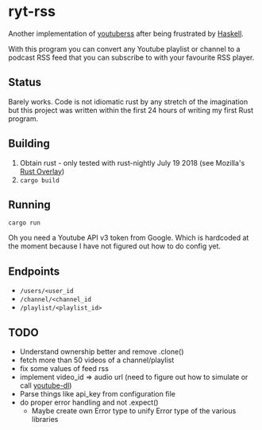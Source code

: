 # ryt-rss
Another implementation of [youtuberss](https://github.com/JohnAZoidberg/youtuberss) after being frustrated by [Haskell](https://github.com/JohnAZoidberg/hyt-rss).

With this program you can convert any Youtube playlist or channel to a podcast RSS feed that you can subscribe to with your favourite RSS player.

## Status
Barely works. Code is not idiomatic rust by any stretch of the imagination but this project was written within the first 24 hours of writing my first Rust program.

## Building
1. Obtain rust - only tested with rust-nightly July 19 2018 (see Mozilla's [Rust Overlay](https://github.com/mozilla/nixpkgs-mozilla/blob/master/rust-overlay.nix))
2. `cargo build`

## Running
`cargo run`

Oh you need a Youtube API v3 token from Google. Which is hardcoded at the moment because I have not figured out how to do config yet.

## Endpoints
- `/users/<user_id`
- `/channel/<channel_id`
- `/playlist/<playlist_id>`

## TODO
- Understand ownership better and remove .clone()
- fetch more than 50 videos of a channel/playlist
- fix some values of feed rss
- implement video_id => audio url (need to figure out how to simulate or call [youtube-dl](https://github.com/rg3/youtube-dl))
- Parse things like api_key from configuration file
- do proper error handling and not .expect()
  - Maybe create own Error type to unify Error type of the various libraries
